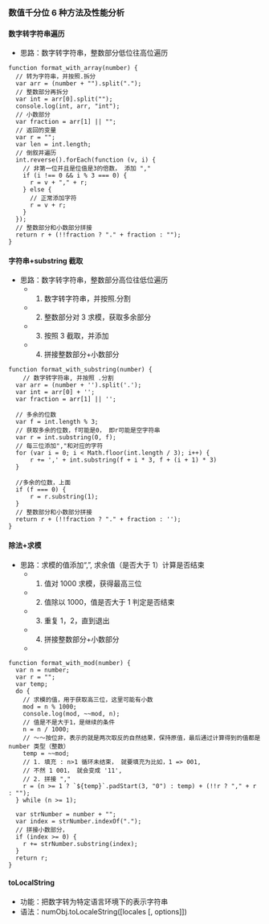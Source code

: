 ### 数值千分位 6 种方法及性能分析

#### 数字转字符串遍历

- 思路：数字转字符串，整数部分低位往高位遍历

```
function format_with_array(number) {
  // 转为字符串，并按照.拆分
  var arr = (number + "").split(".");
  // 整数部分再拆分
  var int = arr[0].split("");
  console.log(int, arr, "int");
  // 小数部分
  var fraction = arr[1] || "";
  // 返回的变量
  var r = "";
  var len = int.length;
  // 倒叙并遍历
  int.reverse().forEach(function (v, i) {
    // 非第一位并且是位值是3的倍数， 添加 ","
    if (i !== 0 && i % 3 === 0) {
      r = v + "," + r;
    } else {
      // 正常添加字符
      r = v + r;
    }
  });
  // 整数部分和小数部分拼接
  return r + (!!fraction ? "." + fraction : "");
}
```

#### 字符串+substring 截取

- 思路：数字转字符串，整数部分高位往低位遍历
  - 1. 数字转字符串，并按照.分割
  - 2. 整数部分对 3 求模，获取多余部分
  - 3. 按照 3 截取，并添加
  - 4. 拼接整数部分+小数部分

```
function format_with_substring(number) {
    // 数字转字符串, 并按照 .分割
  var arr = (number + '').split('.');
  var int = arr[0] + '';
  var fraction = arr[1] || '';

  // 多余的位数
  var f = int.length % 3;
  // 获取多余的位数，f可能是0， 即r可能是空字符串
  var r = int.substring(0, f);
  // 每三位添加","和对应的字符
  for (var i = 0; i < Math.floor(int.length / 3); i++) {
      r += ',' + int.substring(f + i * 3, f + (i + 1) * 3)
  }

  //多余的位数，上面
  if (f === 0) {
      r = r.substring(1);
  }
  // 整数部分和小数部分拼接
  return r + (!!fraction ? "." + fraction : '');
}
```

#### 除法+求模

- 思路：求模的值添加“,”, 求余值（是否大于 1）计算是否结束
  - 1. 值对 1000 求模，获得最高三位
  - 2. 值除以 1000，值是否大于 1 判定是否结束
  - 3. 重复 1，2，直到退出
  - 4. 拼接整数部分+小数部分
  -

```
function format_with_mod(number) {
  var n = number;
  var r = "";
  var temp;
  do {
    // 求模的值，用于获取高三位，这里可能有小数
    mod = n % 1000;
    console.log(mod, ~~mod, n);
    // 值是不是大于1，是继续的条件
    n = n / 1000;
    // ～～按位非，表示的就是两次取反的自然结果，保持原值，最后通过计算得到的值都是 number 类型（整数）
    temp = ~~mod;
    // 1. 填充 : n>1 循环未结束， 就要填充为比如，1 => 001,
    // 不然 1 001， 就会变成 '11',
    // 2. 拼接 ","
    r = (n >= 1 ? `${temp}`.padStart(3, "0") : temp) + (!!r ? "," + r : "");
  } while (n >= 1);

  var strNumber = number + "";
  var index = strNumber.indexOf(".");
  // 拼接小数部分，
  if (index >= 0) {
    r += strNumber.substring(index);
  }
  return r;
}
```

#### toLocalString

- 功能：把数字转为特定语言环境下的表示字符串
- 语法：numObj.toLocaleString([locales [, options]])
